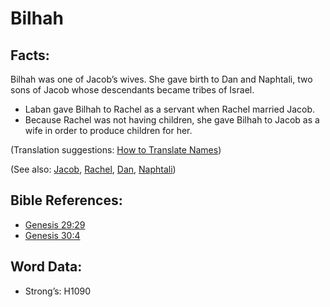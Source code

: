 # Bilhah

## Facts:

Bilhah was one of Jacob’s wives. She gave birth to Dan and Naphtali, two sons of Jacob whose descendants became tribes of Israel.

* Laban gave Bilhah to Rachel as a servant when Rachel married Jacob.
* Because Rachel was not having children, she gave Bilhah to Jacob as a wife in order to produce children for her.

(Translation suggestions: [How to Translate Names](rc://en/ta/man/translate/translate-names))

(See also: [Jacob](../names/jacob.md), [Rachel](../names/rachel.md), [Dan](../names/dan.md), [Naphtali](../names/naphtali.md))

## Bible References:

* [Genesis 29:29](rc://en/tn/help/gen/29/29)
* [Genesis 30:4](rc://en/tn/help/gen/30/4)

## Word Data:

* Strong’s: H1090
